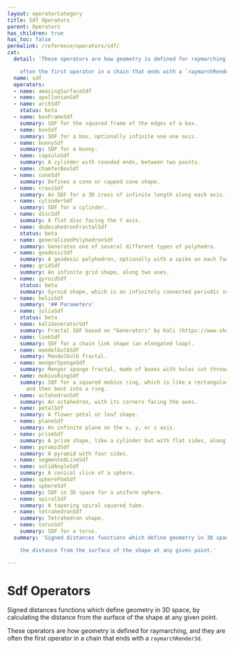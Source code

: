 ```yaml
---
layout: operatorCategory
title: Sdf Operators
parent: Operators
has_children: true
has_toc: false
permalink: /reference/operators/sdf/
cat:
  detail: 'These operators are how geometry is defined for raymarching, and they are

    often the first operator in a chain that ends with a `raymarchRender3d`.'
  name: sdf
  operators:
  - name: amazingSurfaceSdf
  - name: apollonianSdf
  - name: archSdf
    status: beta
  - name: boxFrameSdf
    summary: SDF for the squared frame of the edges of a box.
  - name: boxSdf
    summary: SDF for a box, optionally infinite one one axis.
  - name: bunnySdf
    summary: SDF for a bunny.
  - name: capsuleSdf
    summary: A cylinder with rounded ends, between two points.
  - name: chamferBoxSdf
  - name: coneSdf
    summary: Defines a cone or capped cone shape.
  - name: crossSdf
    summary: An SDF for a 3D cross of infinite length along each axis.
  - name: cylinderSdf
    summary: SDF for a cylinder.
  - name: discSdf
    summary: A flat disc facing the Y axis.
  - name: dodecahedronFractalSdf
    status: beta
  - name: generalizedPolyhedronSdf
    summary: Generates one of several different types of polyhedra.
  - name: geodesicSdf
    summary: A geodesic polyhedron, optionally with a spike on each face.
  - name: gridSdf
    summary: An infinite grid shape, along two axes.
  - name: gyroidSdf
    status: beta
    summary: Gyroid shape, which is an infinitely connected periodic surface.
  - name: helixSdf
    summary: '## Parameters'
  - name: juliaSdf
    status: beta
  - name: kaliGeneratorSdf
    summary: Fractal SDF based on "Generators" by Kali (https://www.shadertoy.com/view/Xtf3Rn).
  - name: linkSdf
    summary: SDF for a chain link shape (an elongated loop).
  - name: mandelbulbSdf
    summary: Mandelbulb fractal.
  - name: mengerSpongeSdf
    summary: Menger sponge fractal, made of boxes with holes cut through each axis.
  - name: mobiusRingSdf
    summary: SDF for a squared mobius ring, which is like a rectangular bar twisted
      and then bent into a ring.
  - name: octahedronSdf
    summary: An octahedron, with its corners facing the axes.
  - name: petalSdf
    summary: A flower petal or leaf shape.
  - name: planeSdf
    summary: An infinite plane on the x, y, or z axis.
  - name: prismSdf
    summary: A prism shape, like a cylinder but with flat sides, along the z axis.
  - name: pyramidSdf
    summary: A pyramid with four sides.
  - name: segmentedLineSdf
  - name: solidAngleSdf
    summary: A conical slice of a sphere.
  - name: sphereFbmSdf
  - name: sphereSdf
    summary: SDF in 3D space for a uniform sphere.
  - name: spiralSdf
    summary: A tapering spiral squared tube.
  - name: tetrahedronSdf
    summary: Tetrahedron shape.
  - name: torusSdf
    summary: SDF for a torus.
  summary: 'Signed distances functions which define geometry in 3D space, by calculating

    the distance from the surface of the shape at any given point.'

---
```


# Sdf Operators

Signed distances functions which define geometry in 3D space, by calculating
the distance from the surface of the shape at any given point.

These operators are how geometry is defined for raymarching, and they are
often the first operator in a chain that ends with a `raymarchRender3d`.
